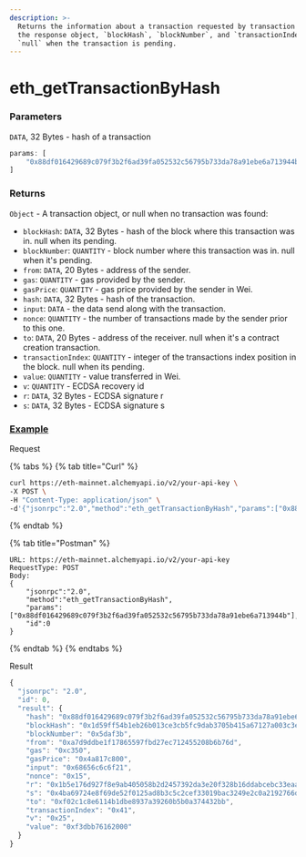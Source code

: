 ```yaml
---
description: >-
  Returns the information about a transaction requested by transaction hash. In
  the response object, `blockHash`, `blockNumber`, and `transactionIndex` are
  `null` when the transaction is pending.
---
```


# eth\_getTransactionByHash

### Parameters

`DATA`, 32 Bytes - hash of a transaction

```javascript
params: [
    "0x88df016429689c079f3b2f6ad39fa052532c56795b733da78a91ebe6a713944b"
]
```

### Returns

`Object` - A transaction object, or null when no transaction was found:

* `blockHash`: `DATA`, 32 Bytes - hash of the block where this transaction was in. null when its pending.
* `blockNumber`: `QUANTITY` - block number where this transaction was in. null when it's pending.
* `from`: `DATA`, 20 Bytes - address of the sender.
* `gas`: `QUANTITY` - gas provided by the sender.
* `gasPrice`: `QUANTITY` - gas price provided by the sender in Wei.
* `hash`: `DATA`, 32 Bytes - hash of the transaction.
* `input`: `DATA` - the data send along with the transaction.
* `nonce`: `QUANTITY` - the number of transactions made by the sender prior to this one.
* `to`: `DATA`, 20 Bytes - address of the receiver. null when it's a contract creation transaction.
* `transactionIndex`: `QUANTITY` - integer of the transactions index position in the block. null when its pending.
* `value`: `QUANTITY` - value transferred in Wei.
* `v`: `QUANTITY` - ECDSA recovery id
* `r`: `DATA`, 32 Bytes - ECDSA signature r
* `s`: `DATA`, 32 Bytes - ECDSA signature s

### [Example](https://composer.alchemyapi.io?composer_state=%7B%22chain%22%3A0%2C%22network%22%3A0%2C%22methodName%22%3A%22eth_getTransactionByHash%22%2C%22paramValues%22%3A%5B%220x88df016429689c079f3b2f6ad39fa052532c56795b733da78a91ebe6a713944b%22%5D%7D)

Request

{% tabs %}
{% tab title="Curl" %}
```bash
curl https://eth-mainnet.alchemyapi.io/v2/your-api-key \
-X POST \
-H "Content-Type: application/json" \
-d'{"jsonrpc":"2.0","method":"eth_getTransactionByHash","params":["0x88df016429689c079f3b2f6ad39fa052532c56795b733da78a91ebe6a713944b"],"id":0}'
```
{% endtab %}

{% tab title="Postman" %}
```http
URL: https://eth-mainnet.alchemyapi.io/v2/your-api-key
RequestType: POST
Body: 
{
    "jsonrpc":"2.0",
    "method":"eth_getTransactionByHash",
    "params":["0x88df016429689c079f3b2f6ad39fa052532c56795b733da78a91ebe6a713944b"],
    "id":0
}
```
{% endtab %}
{% endtabs %}

Result

```javascript
{
  "jsonrpc": "2.0",
  "id": 0,
  "result": {
    "hash": "0x88df016429689c079f3b2f6ad39fa052532c56795b733da78a91ebe6a713944b",
    "blockHash": "0x1d59ff54b1eb26b013ce3cb5fc9dab3705b415a67127a003c3e61eb445bb8df2",
    "blockNumber": "0x5daf3b",
    "from": "0xa7d9ddbe1f17865597fbd27ec712455208b6b76d",
    "gas": "0xc350",
    "gasPrice": "0x4a817c800",
    "input": "0x68656c6c6f21",
    "nonce": "0x15",
    "r": "0x1b5e176d927f8e9ab405058b2d2457392da3e20f328b16ddabcebc33eaac5fea",
    "s": "0x4ba69724e8f69de52f0125ad8b3c5c2cef33019bac3249e2c0a2192766d1721c",
    "to": "0xf02c1c8e6114b1dbe8937a39260b5b0a374432bb",
    "transactionIndex": "0x41",
    "v": "0x25",
    "value": "0xf3dbb76162000"
  }
}
```

